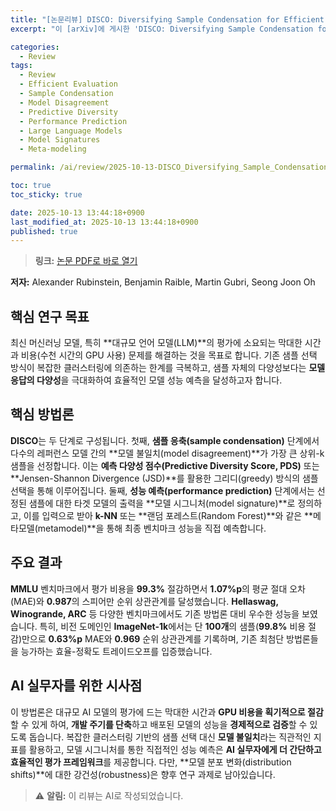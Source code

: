 ```yaml
---
title: "[논문리뷰] DISCO: Diversifying Sample Condensation for Efficient Model Evaluation"
excerpt: "이 [arXiv]에 게시한 'DISCO: Diversifying Sample Condensation for Efficient Model Evaluation' 논문에 대한 자세한 리뷰입니다."

categories:
  - Review
tags:
  - Review
  - Efficient Evaluation
  - Sample Condensation
  - Model Disagreement
  - Predictive Diversity
  - Performance Prediction
  - Large Language Models
  - Model Signatures
  - Meta-modeling

permalink: /ai/review/2025-10-13-DISCO_Diversifying_Sample_Condensation_for_Efficient_Model_Evaluation/

toc: true
toc_sticky: true

date: 2025-10-13 13:44:18+0900
last_modified_at: 2025-10-13 13:44:18+0900
published: true
---
```

> **링크:** [논문 PDF로 바로 열기](https://arxiv.org/abs/2510.07959)

**저자:** Alexander Rubinstein, Benjamin Raible, Martin Gubri, Seong Joon Oh



## 핵심 연구 목표
최신 머신러닝 모델, 특히 **대규모 언어 모델(LLM)**의 평가에 소요되는 막대한 시간과 비용(수천 시간의 GPU 사용) 문제를 해결하는 것을 목표로 합니다. 기존 샘플 선택 방식이 복잡한 클러스터링에 의존하는 한계를 극복하고, 샘플 자체의 다양성보다는 **모델 응답의 다양성**을 극대화하여 효율적인 모델 성능 예측을 달성하고자 합니다.

## 핵심 방법론
**DISCO**는 두 단계로 구성됩니다. 첫째, **샘플 응축(sample condensation)** 단계에서 다수의 레퍼런스 모델 간의 **모델 불일치(model disagreement)**가 가장 큰 상위-k 샘플을 선정합니다. 이는 **예측 다양성 점수(Predictive Diversity Score, PDS)** 또는 **Jensen-Shannon Divergence (JSD)**를 활용한 그리디(greedy) 방식의 샘플 선택을 통해 이루어집니다. 둘째, **성능 예측(performance prediction)** 단계에서는 선정된 샘플에 대한 타겟 모델의 출력을 **모델 시그니처(model signature)**로 정의하고, 이를 입력으로 받아 **k-NN** 또는 **랜덤 포레스트(Random Forest)**와 같은 **메타모델(metamodel)**을 통해 최종 벤치마크 성능을 직접 예측합니다.

## 주요 결과
**MMLU** 벤치마크에서 평가 비용을 **99.3%** 절감하면서 **1.07%p**의 평균 절대 오차(MAE)와 **0.987**의 스피어만 순위 상관관계를 달성했습니다. **Hellaswag, Winogrande, ARC** 등 다양한 벤치마크에서도 기존 방법론 대비 우수한 성능을 보였습니다. 특히, 비전 도메인인 **ImageNet-1k**에서는 단 **100개**의 샘플(**99.8%** 비용 절감)만으로 **0.63%p** MAE와 **0.969** 순위 상관관계를 기록하며, 기존 최첨단 방법론들을 능가하는 효율-정확도 트레이드오프를 입증했습니다.

## AI 실무자를 위한 시사점
이 방법론은 대규모 AI 모델의 평가에 드는 막대한 시간과 **GPU 비용을 획기적으로 절감**할 수 있게 하여, **개발 주기를 단축**하고 배포된 모델의 성능을 **경제적으로 검증**할 수 있도록 돕습니다. 복잡한 클러스터링 기반의 샘플 선택 대신 **모델 불일치**라는 직관적인 지표를 활용하고, 모델 시그니처를 통한 직접적인 성능 예측은 **AI 실무자에게 더 간단하고 효율적인 평가 프레임워크**를 제공합니다. 다만, **모델 분포 변화(distribution shifts)**에 대한 강건성(robustness)은 향후 연구 과제로 남아있습니다.

> ⚠️ **알림:** 이 리뷰는 AI로 작성되었습니다.